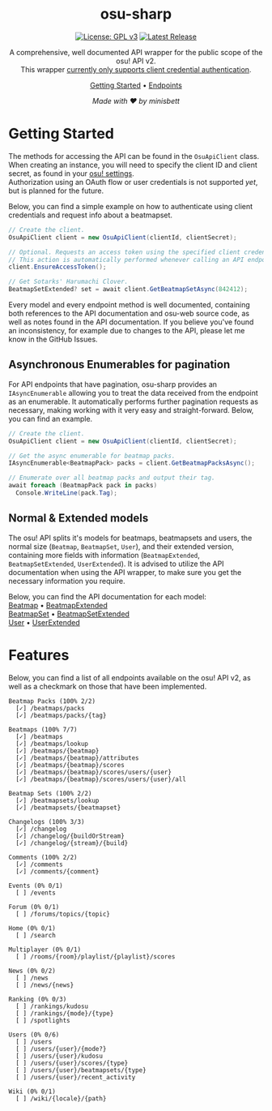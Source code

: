 <div align="center">

# osu-sharp

[![License: GPL v3](https://img.shields.io/badge/License-GPLv3-blue.svg)](https://www.gnu.org/licenses/gpl-3.0)
[![Latest Release](https://img.shields.io/github/v/release/minisbett/osu-sharp?color=ff87c6)](https://github.com/minisbett/osu-sharp/releases/latest)

A comprehensive, well documented API wrapper for the public scope of the osu! API v2.<br/>
This wrapper <ins>currently only supports client credential authentication</ins>.<br/>

[Getting Started](#getting-started) • [Endpoints](#features)<br/>
</div>

<div align="center">
<i>Made with ❤️ by minisbett</i>
</div>

# Getting Started

The methods for accessing the API can be found in the `OsuApiClient` class. When creating an instance, you will need to specify the client ID and client secret, as found in your [osu! settings](https://osu.ppy.sh/home/account/edit#oauth).  
Authorization using an OAuth flow or user credentials is not supported *yet*, but is planned for the future.  

Below, you can find a simple example on how to authenticate using client credentials and request info about a beatmapset.
```cs
// Create the client.
OsuApiClient client = new OsuApiClient(clientId, clientSecret);

// Optional. Requests an access token using the specified client credentials.
// This action is automatically performed whenever calling an API endpoint.
client.EnsureAccessToken();

// Get Sotarks' Harumachi Clover.
BeatmapSetExtended? set = await client.GetBeatmapSetAsync(842412);
```

Every model and every endpoint method is well documented, containing both references to the API documentation and osu-web source code, as well as notes found in the API documentation. If you believe you've found an inconsistency, for example due to changes to the API, please let me know in the GitHub Issues.

## Asynchronous Enumerables for pagination

For API endpoints that have pagination, osu-sharp provides an `IAsyncEnumerable` allowing you to treat the data received from the endpoint as an enumerable. It automatically performs further pagination requests as necessary, making working with it very easy and straight-forward. Below, you can find an example.
```cs
// Create the client.
OsuApiClient client = new OsuApiClient(clientId, clientSecret);

// Get the async enumerable for beatmap packs.
IAsyncEnumerable<BeatmapPack> packs = client.GetBeatmapPacksAsync();

// Enumerate over all beatmap packs and output their tag.
await foreach (BeatmapPack pack in packs)
  Console.WriteLine(pack.Tag);
```

## Normal & Extended models

The osu! API splits it's models for beatmaps, beatmapsets and users, the normal size (`Beatmap`, `BeatmapSet`, `User`), and their extended version, containing more fields with information (`BeatmapExtended`, `BeatmapSetExtended`, `UserExtended`). It is advised to utilize the API documentation when using the API wrapper, to make sure you get the necessary information you require.

Below, you can find the API documentation for each model:  
[Beatmap](https://osu.ppy.sh/docs/index.html#beatmap) • [BeatmapExtended](https://osu.ppy.sh/docs/index.html#beatmapextended)  
[BeatmapSet](https://osu.ppy.sh/docs/index.html#beatmapset) • [BeatmapSetExtended](https://osu.ppy.sh/docs/index.html#beatmapsetextended)  
[User](https://osu.ppy.sh/docs/index.html#user) • [UserExtended](https://osu.ppy.sh/docs/index.html#userextended)

# Features

Below, you can find a list of all endpoints available on the osu! API v2, as well as a checkmark on those that have been implemented.
```
Beatmap Packs (100% 2/2)
  [✓] /beatmaps/packs
  [✓] /beatmaps/packs/{tag}

Beatmaps (100% 7/7)
  [✓] /beatmaps
  [✓] /beatmaps/lookup
  [✓] /beatmaps/{beatmap}
  [✓] /beatmaps/{beatmap}/attributes
  [✓] /beatmaps/{beatmap}/scores
  [✓] /beatmaps/{beatmap}/scores/users/{user}
  [✓] /beatmaps/{beatmap}/scores/users/{user}/all

Beatmap Sets (100% 2/2)
  [✓] /beatmapsets/lookup
  [✓] /beatmapsets/{beatmapset}

Changelogs (100% 3/3)
  [✓] /changelog
  [✓] /changelog/{buildOrStream}
  [✓] /changelog/{stream}/{build}

Comments (100% 2/2)
  [✓] /comments
  [✓] /comments/{comment}

Events (0% 0/1)
  [ ] /events

Forum (0% 0/1)
  [ ] /forums/topics/{topic}

Home (0% 0/1)
  [ ] /search

Multiplayer (0% 0/1)
  [ ] /rooms/{room}/playlist/{playlist}/scores

News (0% 0/2)
  [ ] /news
  [ ] /news/{news}

Ranking (0% 0/3)
  [ ] /rankings/kudosu
  [ ] /rankings/{mode}/{type}
  [ ] /spotlights

Users (0% 0/6)
  [ ] /users
  [ ] /users/{user}/{mode?}
  [ ] /users/{user}/kudosu
  [ ] /users/{user}/scores/{type}
  [ ] /users/{user}/beatmapsets/{type}
  [ ] /users/{user}/recent_activity

Wiki (0% 0/1)
  [ ] /wiki/{locale}/{path}
```
